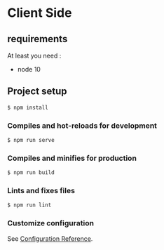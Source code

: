# Client Side

## requirements

At least you need :

* node 10

## Project setup

```bash
$ npm install
```

### Compiles and hot-reloads for development

```bash
$ npm run serve
```

### Compiles and minifies for production

```bash
$ npm run build
```

### Lints and fixes files

```bash
$ npm run lint
```

### Customize configuration

See [Configuration Reference](https://cli.vuejs.org/config/).
